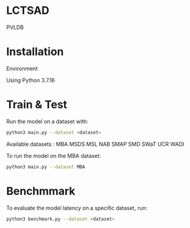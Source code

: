 # LCTSAD
PVLDB

# Installation

Environment

Using Python 3.7.16

# Train & Test

Run the model on a dataset with:
```bash
python3 main.py --dataset <dataset>
```
Available datasets :
MBA MSDS MSL NAB SMAP SMD SWaT UCR WADI

To run the model on the MBA dataset:
```bash
python3 main.py --dataset MBA
```
# Benchmmark
To evaluate the model latency on a specific dataset, run:
```bash
python3 benchmark.py --dataset <dataset>
```


